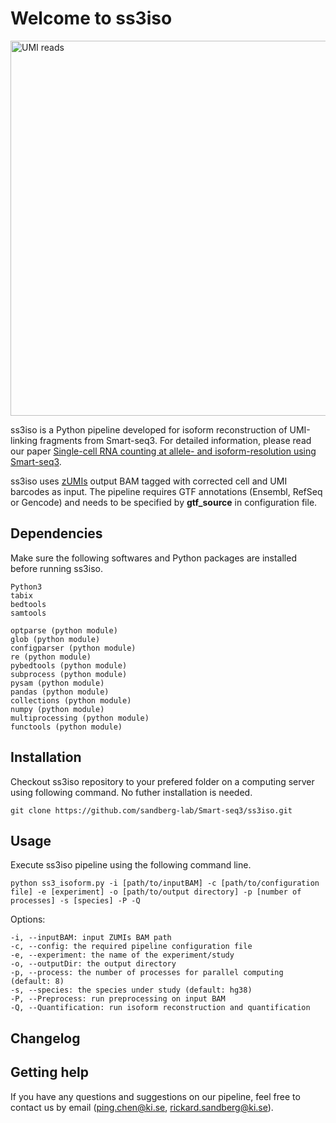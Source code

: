 # Welcome to ss3iso 

<img src="https://github.com/sandberg-lab/Smart-seq3/blob/master/ss3iso/isoform_reconstruction.png" alt="UMI reads" width="600"/>

ss3iso is a Python pipeline developed for isoform reconstruction of UMI-linking fragments from Smart-seq3. For detailed information, please read our paper [Single-cell RNA counting at allele- and isoform-resolution using Smart-seq3](https://www.biorxiv.org/content/10.1101/817924v1).

ss3iso uses [zUMIs](https://github.com/sdparekh/zUMIs) output BAM tagged with corrected cell and UMI barcodes as input. The pipeline requires GTF annotations (Ensembl, RefSeq or Gencode) and needs to be specified by **gtf_source** in configuration file.

## Dependencies

Make sure the following softwares and Python packages are installed before running ss3iso.

```
Python3
tabix
bedtools
samtools

optparse (python module)
glob (python module)
configparser (python module)
re (python module)
pybedtools (python module)
subprocess (python module)
pysam (python module)
pandas (python module)
collections (python module)
numpy (python module)
multiprocessing (python module)
functools (python module)
```

## Installation

Checkout ss3iso repository to your prefered folder on a computing server using following command. No futher installation is needed. 

``` git clone https://github.com/sandberg-lab/Smart-seq3/ss3iso.git ```

## Usage

Execute ss3iso pipeline using the following command line.
```
python ss3_isoform.py -i [path/to/inputBAM] -c [path/to/configuration file] -e [experiment] -o [path/to/output directory] -p [number of processes] -s [species] -P -Q
```

Options:
```
-i, --inputBAM: input ZUMIs BAM path
-c, --config: the required pipeline configuration file
-e, --experiment: the name of the experiment/study
-o, --outputDir: the output directory
-p, --process: the number of processes for parallel computing (default: 8)
-s, --species: the species under study (default: hg38)
-P, --Preprocess: run preprocessing on input BAM
-Q, --Quantification: run isoform reconstruction and quantification
```

## Changelog

## Getting help
If you have any questions and suggestions on our pipeline, feel free to contact us by email (ping.chen@ki.se, rickard.sandberg@ki.se).

